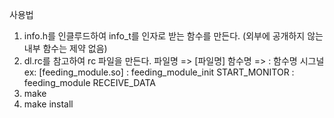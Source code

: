 사용법
1. info.h를 인클루드하여 info_t를 인자로 받는 함수를 만든다.
   (외부에 공개하지 않는 내부 함수는 제약 없음)
2. dl.rc를 참고하여 rc 파일을 만든다.
   파일명 => [파일명]
   함수명 => : 함수명 시그널
   ex:
   [feeding_module.so]
   : feeding_module_init START_MONITOR
   : feeding_module RECEIVE_DATA
3. make
4. make install

